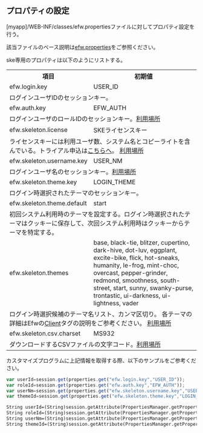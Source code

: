 ## プロパティの設定

[myapp]/WEB-INF/classes/efw.propertiesファイルに対してプロパティ設定を行う。

該当ファイルのベース説明は[efw.properties](https://github.com/efwGrp/efw4.X/blob/master/help/properties.web.md)をご参照ください。

ske専用のプロパティは以下のようにリストする。

<table>
  <tr><th>項目</th><th>初期値</th></tr>
  <tr><td>efw.login.key</td><td>USER_ID</td></tr>
  <tr><td colspan=2>ログインユーザIDのセッションキー。
  </td></tr>
  <tr><td>efw.auth.key</td><td>EFW_AUTH</td></tr>
  <tr><td colspan=2>ログインユーザのロールIDのセッションキー。<a href="https://efwgrp.github.io/ske/svg/properties.auth.key.svg">利用場所</a></td></tr>
  <tr><td>efw.skeleton.license</td><td>SKEライセンスキー</td></tr>
  <tr><td colspan=2>ライセンスキーには利用ユーザ数、システム名とコピーライトを含んでいる。トライアル申込は<a href="https://escco-demo.escco.co.jp/lic4ske/index.jsp" target="_blank">こちらへ</a>。
  <a href="https://efwgrp.github.io/ske/svg/properties.license.svg">利用場所</a></td></tr>
  <tr><td>efw.skeleton.username.key</td><td>USER_NM</td></tr>
  <tr><td colspan=2>ログインユーザ名のセッションキー。<a href="https://efwgrp.github.io/ske/svg/properties.username.svg">利用場所</a></td></tr>
  <tr><td>efw.skeleton.theme.key</td><td>LOGIN_THEME</td></tr>
  <tr><td colspan=2>ログイン時選択されたテーマのセッションキー。</td></tr>
  <tr><td>efw.skeleton.theme.default</td><td>start</td></tr>
  <tr><td colspan=2>初回システム利用時のテーマを設定する。ログイン時選択されたテーマはクッキーに保存して、次回システム利用時はクッキーからテーマを特定する。</td></tr>
  <tr><td>efw.skeleton.themes</td><td>base, black-tie, blitzer, cupertino, dark-hive, dot-luv, eggplant, excite-bike, flick, hot-sneaks, humanity, le-frog, mint-choc, overcast, pepper-grinder, redmond, smoothness, south-street, start, sunny, swanky-purse, trontastic, ui-darkness, ui-lightness, vader</td></tr>
  <tr><td colspan=2>ログイン時選択候補のテーマ名リスト、カンマ区切り。
  各テーマの詳細はEfwの<a href="https://github.com/efwGrp/efw4.X/blob/master/help/tag.client.md">Client</a>タグの説明をご参考ください。
  <a href="https://efwgrp.github.io/ske/svg/properties.themes.svg">利用場所</a></td></tr>
  <tr><td>efw.skeleton.csv.charset</td><td>MS932</td></tr>
  <tr><td colspan=2>ダウンロードするCSVファイルの文字コード。<a href="https://efwgrp.github.io/ske/svg/properties.csv.charset.svg">利用場所</a></td></tr>
</table>

カスタマイズプログラムに上記情報を取得する際、以下のサンプルをご参考ください。

```js
var userId=session.get(properties.get("efw.login.key","USER_ID"));
var roleId=session.get(properties.get("efw.auth.key","EFW_AUTH"));
var userNm=session.get(properties.get("efw.skeleton.username.key","USER_NM"));
var themeId=session.get(properties.get("efw.skeleton.theme.key","LOGIN_THEME"));
```
```jsp
String userId=(String)session.getAttribute(PropertiesManager.getProperty("efw.login.key", "USER_ID"));
String roleId=(String)session.getAttribute(PropertiesManager.getProperty("efw.auth.key", "EFW_AUTH"));
String userNm=(String)session.getAttribute(PropertiesManager.getProperty("efw.skeleton.username.key", "USER_NM"));
String themeId=(String)session.getAttribute(PropertiesManager.getProperty("efw.skeleton.theme.key", "LOGIN_THEME"));

```
